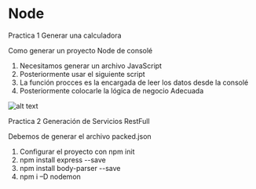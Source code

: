 # Node
Practica 1 Generar una calculadora

Como generar un proyecto Node de consolé
1.	Necesitamos generar un archivo JavaScript
2.	Posteriormente usar el siguiente script
3.	La función procces es la encargada de leer los datos desde la consolé
4.	Posteriormente colocarle la lógica de negocio Adecuada

![alt text](https://github.com/aaronjazhiel/Node/blob/master/calculadora/codigoNode.png)

Practica 2 Generación de Servicios RestFull

Debemos de generar el archivo packed.json 
1.	Configurar el proyecto con npm init 
2.  npm install express --save
3.	npm install body-parser --save
4.	npm i –D nodemon
